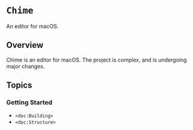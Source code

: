 # ``Chime``

An editor for macOS.

## Overview

Chime is an editor for macOS. The project is complex, and is undergoing major changes.

## Topics

### Getting Started

- ``<doc:Building>``
- ``<doc:Structure>``
